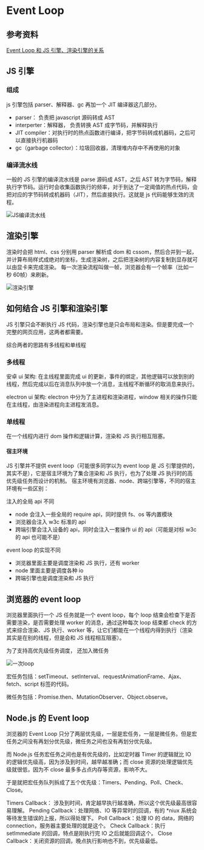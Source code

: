 # Event Loop

## 参考资料

[Event Loop 和 JS 引擎、渲染引擎的关系](https://juejin.cn/post/6961349015346610184)

## JS 引擎

### 组成

js 引擎包括 parser、解释器、gc 再加一个 JIT 编译器这几部分。

- parser： 负责把 javascript 源码转成 AST
- interperter：解释器， 负责转换 AST 成字节码，并解释执行
- JIT compiler：对执行时的热点函数进行编译，把字节码转成机器码，之后可以直接执行机器码
- gc（garbage collector）：垃圾回收器，清理堆内存中不再使用的对象

### 编译流水线

一般的 JS 引擎的编译流水线是 parse 源码成 AST，之后 AST 转为字节码，解释执行字节码。运行时会收集函数执行的频率，对于到达了一定阈值的热点代码，会把对应的字节码转成机器码（JIT），然后直接执行。这就是 js 代码能够生效的流程。

![JS编译流水线](https://p1-juejin.byteimg.com/tos-cn-i-k3u1fbpfcp/24c2678e7ffa4239ba55ec02b4bbc1a9~tplv-k3u1fbpfcp-watermark.awebp)

## 渲染引擎

渲染时会把 html、css 分别用 parser 解析成 dom 和 cssom，然后合并到一起，并计算布局样式成绝对的坐标，生成渲染树，之后把渲染树的内容复制到显存就可以由显卡来完成渲染。
每一次渲染流程叫做一帧，浏览器会有一个帧率（比如一秒 60帧）来刷新。

![渲染引擎](https://p6-juejin.byteimg.com/tos-cn-i-k3u1fbpfcp/abd0e8d5431a451fad4287042a1e6b22~tplv-k3u1fbpfcp-watermark.awebp)

## 如何结合 JS 引擎和渲染引擎

JS 引擎只会不断执行 JS 代码，渲染引擎也是只会布局和渲染。但是要完成一个完整的网页应用，这两者都需要。

综合两者的思路有多线程和单线程

### 多线程

安卓 ui 架构: 在主线程里面完成 ui 的更新，事件的绑定，其他逻辑可以放到别的线程，然后完成以后在消息队列中放一个消息，主线程不断循环的取消息来执行。

electron ui 架构: electron 中分为了主进程和渲染进程，window 相关的操作只能在主线程，由渲染进程向主进程发消息。

### 单线程

在一个线程内进行 dom 操作和逻辑计算，渲染和 JS 执行相互阻塞。

#### 宿主环境

JS 引擎并不提供 event loop（可能很多同学以为 event loop 是 JS 引擎提供的，其实不是），它是宿主环境为了集合渲染和 JS 执行，也为了处理 JS 执行时的高优先级任务而设计的机制。
宿主环境有浏览器、node、跨端引擎等，不同的宿主环境有一些区别：

注入的全局 api 不同

- node 会注入一些全局的 require api，同时提供 fs、os 等内置模块
- 浏览器会注入 w3c 标准的 api
- 跨端引擎会注入设备的 api，同时会注入一套操作 ui 的 api（可能是对标 w3c 的 api 也可能不是）

event loop 的实现不同

- 浏览器里面主要是调度渲染和 JS 执行，还有 worker
- node 里面主要是调度各种 io
- 跨端引擎也是调度渲染和 JS 执行

## 浏览器的 event loop

浏览器里面执行一个 JS 任务就是一个 event loop，每个 loop 结束会检查下是否需要渲染，是否需要处理 worker 的消息，通过这种每次 loop 结束都 check 的方式来综合渲染、JS 执行、worker 等，让它们都能在一个线程内得到执行（渲染其实是在别的线程，但是会和 JS 线程相互阻塞）。

为了支持高优先级任务调度， 还加入微任务

![一次loop](https://p6-juejin.byteimg.com/tos-cn-i-k3u1fbpfcp/93dc8465f5304cf8977fe005d6f0ef15~tplv-k3u1fbpfcp-watermark.awebp)

宏任务包括：setTimeout、setInterval、requestAnimationFrame、Ajax、fetch、script 标签的代码。

微任务包括：Promise.then、MutationObserver、Object.observe。

## Node.js 的 Event loop

浏览器的 Event Loop 只分了两层优先级，一层是宏任务，一层是微任务。但是宏任务之间没有再划分优先级，微任务之间也没有再划分优先级。

而 Node.js 任务宏任务之间也是有优先级的，比如定时器 Timer 的逻辑就比 IO 的逻辑优先级高，因为涉及到时间，越早越准确；而 close 资源的处理逻辑优先级就很低，因为不 close 最多多占点内存等资源，影响不大。

于是就把宏任务队列拆成了五个优先级：Timers、Pending、Poll、Check、Close。

Timers Callback： 涉及到时间，肯定越早执行越准确，所以这个优先级最高很容易理解。
Pending Callback：处理网络、IO 等异常时的回调，有的 *niux 系统会等待发生错误的上报，所以得处理下。
Poll Callback：处理 IO 的 data，网络的 connection，服务器主要处理的就是这个。
Check Callback：执行 setImmediate 的回调，特点是刚执行完 IO 之后就能回调这个。
Close Callback：关闭资源的回调，晚点执行影响也不到，优先级最低。
